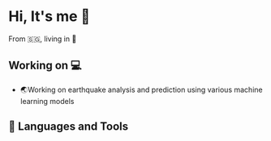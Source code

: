 # Hi, It's me  👋
From 🇸🇬, living in 🗾


## Working on 💻
- 🌏Working on earthquake analysis and prediction using various machine learning models 


## 🧰 Languages and Tools
